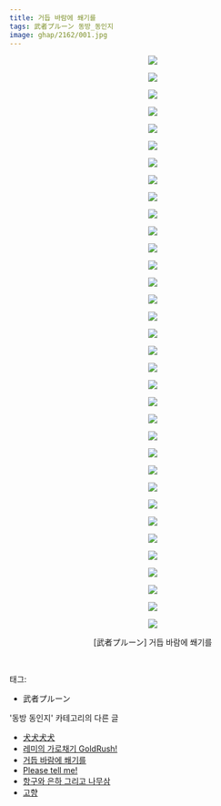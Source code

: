 ```yaml
---
title: 거듭 바람에 쐐기를
tags: 武者プルーン 동방_동인지
image: ghap/2162/001.jpg
---
```

<div class="article">
<p style="text-align: center; clear: none; float: none;"><img src="{{ site.nasurl }}/ghap/2162/001.jpg"/></p>
<p style="text-align: center; clear: none; float: none;"><img src="{{ site.nasurl }}/ghap/2162/002.jpg"/></p>
<p style="text-align: center; clear: none; float: none;"><img src="{{ site.nasurl }}/ghap/2162/003.jpg"/></p>
<p style="text-align: center; clear: none; float: none;"><img src="{{ site.nasurl }}/ghap/2162/004.jpg"/></p>
<p style="text-align: center; clear: none; float: none;"><img src="{{ site.nasurl }}/ghap/2162/005.jpg"/></p>
<p style="text-align: center; clear: none; float: none;"><img src="{{ site.nasurl }}/ghap/2162/006.jpg"/></p>
<p style="text-align: center; clear: none; float: none;"><img src="{{ site.nasurl }}/ghap/2162/007.jpg"/></p>
<p style="text-align: center; clear: none; float: none;"><img src="{{ site.nasurl }}/ghap/2162/008.jpg"/></p>
<p style="text-align: center; clear: none; float: none;"><img src="{{ site.nasurl }}/ghap/2162/009.jpg"/></p>
<p style="text-align: center; clear: none; float: none;"><img src="{{ site.nasurl }}/ghap/2162/010.jpg"/></p>
<p style="text-align: center; clear: none; float: none;"><img src="{{ site.nasurl }}/ghap/2162/011.jpg"/></p>
<p style="text-align: center; clear: none; float: none;"><img src="{{ site.nasurl }}/ghap/2162/012.jpg"/></p>
<p style="text-align: center; clear: none; float: none;"><img src="{{ site.nasurl }}/ghap/2162/013.jpg"/></p>
<p style="text-align: center; clear: none; float: none;"><img src="{{ site.nasurl }}/ghap/2162/014.jpg"/></p>
<p style="text-align: center; clear: none; float: none;"><img src="{{ site.nasurl }}/ghap/2162/015.jpg"/></p>
<p style="text-align: center; clear: none; float: none;"><img src="{{ site.nasurl }}/ghap/2162/016.jpg"/></p>
<p style="text-align: center; clear: none; float: none;"><img src="{{ site.nasurl }}/ghap/2162/017.jpg"/></p>
<p style="text-align: center; clear: none; float: none;"><img src="{{ site.nasurl }}/ghap/2162/018.jpg"/></p>
<p style="text-align: center; clear: none; float: none;"><img src="{{ site.nasurl }}/ghap/2162/019.jpg"/></p>
<p style="text-align: center; clear: none; float: none;"><img src="{{ site.nasurl }}/ghap/2162/020.jpg"/></p>
<p style="text-align: center; clear: none; float: none;"><img src="{{ site.nasurl }}/ghap/2162/021.jpg"/></p>
<p style="text-align: center; clear: none; float: none;"><img src="{{ site.nasurl }}/ghap/2162/022.jpg"/></p>
<p style="text-align: center; clear: none; float: none;"><img src="{{ site.nasurl }}/ghap/2162/023.jpg"/></p>
<p style="text-align: center; clear: none; float: none;"><img src="{{ site.nasurl }}/ghap/2162/024.jpg"/></p>
<p style="text-align: center; clear: none; float: none;"><img src="{{ site.nasurl }}/ghap/2162/025.jpg"/></p>
<p style="text-align: center; clear: none; float: none;"><img src="{{ site.nasurl }}/ghap/2162/026.jpg"/></p>
<p style="text-align: center; clear: none; float: none;"><img src="{{ site.nasurl }}/ghap/2162/027.jpg"/></p>
<p style="text-align: center; clear: none; float: none;"><img src="{{ site.nasurl }}/ghap/2162/028.jpg"/></p>
<p style="text-align: center; clear: none; float: none;"><img src="{{ site.nasurl }}/ghap/2162/029.jpg"/></p>
<p style="text-align: center; clear: none; float: none;"><img src="{{ site.nasurl }}/ghap/2162/030.jpg"/></p>
<p style="text-align: center; clear: none; float: none;"><img src="{{ site.nasurl }}/ghap/2162/031.jpg"/></p>
<p style="text-align: center; clear: none; float: none;"><img src="{{ site.nasurl }}/ghap/2162/032.jpg"/></p>
<p style="text-align: center; clear: none; float: none;"><img src="{{ site.nasurl }}/ghap/2162/033.jpg"/></p>
<p style="text-align: center; clear: none; float: none;"><img src="{{ site.nasurl }}/ghap/2162/034.jpg"/></p>
<p style="text-align: center; clear: none; float: none;">[武者プルーン] 거듭 바람에 쐐기를</p>
<p><br/></p>
</div><div class="tagTrail">
<p>태그: </p>
<ul>
<li>武者プルーン</li>
</ul>
</div><div class="another">
<p>'동방 동인지' 카테고리의 다른 글</p>
<ul>
<li><a href="/2016-09-14-ghap_2166">犬犬犬犬</a></li>
<li><a href="/2016-09-14-ghap_2163">레미의 가로채기 GoldRush!</a></li>
<li><a href="/2016-09-14-ghap_2162">거듭 바람에 쐐기를</a></li>
<li><a href="/2016-09-13-ghap_2161">Please tell me!</a></li>
<li><a href="/2016-09-13-ghap_2160">항구와 은하 그리고 나무삼</a></li>
<li><a href="/2016-09-13-ghap_2159">고향</a></li>
</ul>
</div><div class="cb_module cb_fluid">
<div class="cb_wrt cb_profile">
</div><!-- commentList close -->
</div>